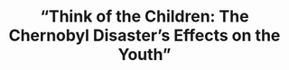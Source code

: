 ---
title:  "“Think of the Children: The Chernobyl Disaster’s Effects on the Youth”"
category: ['children','people']
classes: ['embed','iframe']
excerpt: ""
description: "My project explores how the Chernobyl disaster impacted the younger generation of survivors both directly after and decades later. A vast amount of our class readings didn’t focus in depth on children/young adults, so I wanted to take the small amount that was covered and highlight it in my StoryMap. Furthermore, I wanted the StoryMap to help visually show that the Chernobyl narrative is not contained within the Exclusion Zone and its impact transcends national boundaries."
header: 
    teaser: assets/images/mahotiere.png
contributors:
    - name: Shani Mahotiere
      bio: ""
embed:
  type: storymap
  id: cb9c9b26da11437d5867557017d8278b
  title: think-of-the-children-the-chernobyl-disasters-effects-on-the-youth
  url: https://uploads.knightlab.com/storymapjs/cb9c9b26da11437d5867557017d8278b/think-of-the-children-the-chernobyl-disasters-effects-on-the-youth/index.html 
course: 'RUSS043 Chernobyl: Nuclear Naratives and the Environment, Swarthmore College, Spring 2020'
---